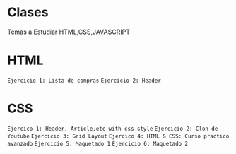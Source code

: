 # Clases
Temas a Estudiar HTML,CSS,JAVASCRIPT
# HTML
```Ejercicio 1: Lista de compras```
```Ejercicio 2: Header```
# CSS
```Ejercico 1: Header, Article,etc with css style```
```Ejercicio 2: Clon de Youtube```
```Ejercicio 3: Grid Layout```
```Ejercico 4: HTML & CSS: Curso practico avanzado```
```Ejercicio 5: Maquetado 1```
```Ejercicio 6: Maquetado 2```